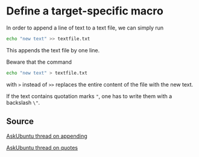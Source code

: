 # Define a target-specific macro

In order to append a line of text to a text file, we can simply run

```bash
echo "new text" >> textfile.txt
```

This appends the text file by one line.

Beware that the command
```bash
echo "new text" > textfile.txt
```

with ```>``` instead of ```>>``` replaces the entire content of the file with the new text.

If the text contains quotation marks ```"```, one has to write them with a backslash ```\"```.


## Source

[AskUbuntu thread on appending](https://askubuntu.com/questions/21555/command-to-append-line-to-a-text-file-without-opening-an-editor)

[AskUbuntu thread on quotes](https://askubuntu.com/questions/20034/differences-between-doublequotes-singlequotes-and-backticks-on-comm)
